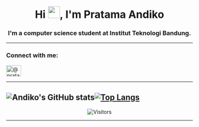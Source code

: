 <h1 align="center">Hi <img src="https://github.com/blackcater/blackcater/raw/master/images/Hi.gif" height="32" />, I'm Pratama Andiko</h1>
<h3 align="center">I'm a computer science student at Institut Teknologi Bandung.</h3>

---

<h3 align="left">Connect with me:</h3>
<p align="left">
<a href="https://instagram.com/pratamandiko" target="blank"><img align="center" src="https://cdn.jsdelivr.net/npm/simple-icons@3.0.1/icons/instagram.svg" alt="@pratamandiko" height="30" width="40" /></a>
</p>

---

![Andiko's GitHub stats](https://github-readme-stats.vercel.app/api?username=pratamaandiko&show_icons=true&theme=radical)[![Top Langs](https://github-readme-stats.vercel.app/api/top-langs/?username=anuraghazra&layout=compact&theme=radical)](https://github.com/anuraghazra/github-readme-stats)
---

<p align=center>                           
  <img align=center  src="https://visitor-badge.laobi.icu/badge?page_id=pratamaandiko.pratamaandiko" alt="Visitors">                     
</p>

---
